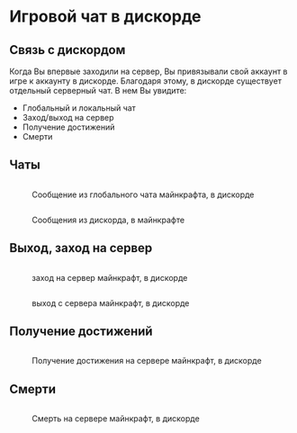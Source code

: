 # Игровой чат в дискорде

## Связь с дискордом

Когда Вы впервые заходили на сервер, Вы привязывали свой аккаунт в игре к аккаунту в дискорде. Благодаря этому, в дискорде существует отдельный серверный чат. В нем Вы увидите:

* Глобальный и локальный чат
* Заход/выход на сервер
* Получение достижений
* Смерти

## Чаты

<figure><img src="https://3706567230-files.gitbook.io/~/files/v0/b/gitbook-x-prod.appspot.com/o/spaces%2FuGLI8bKWlrr7nanMITy0%2Fuploads%2FUrT9ypZN0RvpjQoQwE3l%2Fhelloserver!.png?alt=media&#x26;token=77cb5670-f61e-4280-96d3-3775eab5f0c8" alt=""><figcaption><p>Сообщение из глобального чата майнкрафта, в дискорде</p></figcaption></figure>

<figure><img src="https://3706567230-files.gitbook.io/~/files/v0/b/gitbook-x-prod.appspot.com/o/spaces%2FuGLI8bKWlrr7nanMITy0%2Fuploads%2FAh3FB56iWjwl1jnV7syn%2Fpaka.png?alt=media&#x26;token=5ebd5ba1-0bcc-4137-8482-30ebb47d3e0d" alt=""><figcaption><p>Сообщения из дискорда, в майнкрафте</p></figcaption></figure>

## Выход, заход на сервер

<figure><img src="https://3706567230-files.gitbook.io/~/files/v0/b/gitbook-x-prod.appspot.com/o/spaces%2FuGLI8bKWlrr7nanMITy0%2Fuploads%2FkwILziQkkEvyiO81aYzT%2F%2B%2B%2B%2B%2B%2B%2B.png?alt=media&#x26;token=b426406b-03f8-425b-bfa6-e3b8ae65b211" alt=""><figcaption><p>заход на сервер майнкрафт, в дискорде</p></figcaption></figure>

<figure><img src="https://3706567230-files.gitbook.io/~/files/v0/b/gitbook-x-prod.appspot.com/o/spaces%2FuGLI8bKWlrr7nanMITy0%2Fuploads%2FPdLjRe6kjKIUgyh7I4c2%2F---------.png?alt=media&#x26;token=07afd7a8-1582-4733-ab30-32c1f8ba20e8" alt=""><figcaption><p>выход с сервера майнкрафт, в дискорде</p></figcaption></figure>

## Получение достижений

<figure><img src="https://3706567230-files.gitbook.io/~/files/v0/b/gitbook-x-prod.appspot.com/o/spaces%2FuGLI8bKWlrr7nanMITy0%2Fuploads%2FDfD6fkC67lfEHuB98vZp%2F%2B-%2B-%2B-%2B-%2B-%2B.png?alt=media&#x26;token=81b4920f-0a81-47c6-9714-9b6b3879822b" alt=""><figcaption><p>Получение достижения на сервере майнкрафт, в дискорде</p></figcaption></figure>

## Смерти

<figure><img src="https://3706567230-files.gitbook.io/~/files/v0/b/gitbook-x-prod.appspot.com/o/spaces%2FuGLI8bKWlrr7nanMITy0%2Fuploads%2F3tfXoFLOSlzxPvMEnR3k%2F---%3D%3D%3D---%3D%3D%3D.png?alt=media&#x26;token=1d992d43-4983-49f0-ac5f-a7683d5fd3f1" alt=""><figcaption><p>Смерть на сервере майнкрафт, в дискорде</p></figcaption></figure>